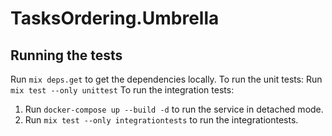 # TasksOrdering.Umbrella

## Running the tests

Run `mix deps.get` to get the dependencies locally.
To run the unit tests: Run `mix test --only unittest`
To run the integration tests:
1. Run `docker-compose up --build -d` to run the service in detached mode.
2. Run `mix test --only integrationtests` to run the integrationtests.